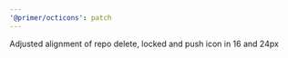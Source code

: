 ```yaml
---
'@primer/octicons': patch
---
```


Adjusted alignment of repo delete, locked and push icon in 16 and 24px
